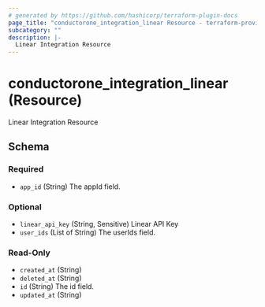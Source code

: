 ```yaml
---
# generated by https://github.com/hashicorp/terraform-plugin-docs
page_title: "conductorone_integration_linear Resource - terraform-provider-conductorone"
subcategory: ""
description: |-
  Linear Integration Resource
---
```


# conductorone_integration_linear (Resource)

Linear Integration Resource



<!-- schema generated by tfplugindocs -->
## Schema

### Required

- `app_id` (String) The appId field.

### Optional

- `linear_api_key` (String, Sensitive) Linear API Key
- `user_ids` (List of String) The userIds field.

### Read-Only

- `created_at` (String)
- `deleted_at` (String)
- `id` (String) The id field.
- `updated_at` (String)

